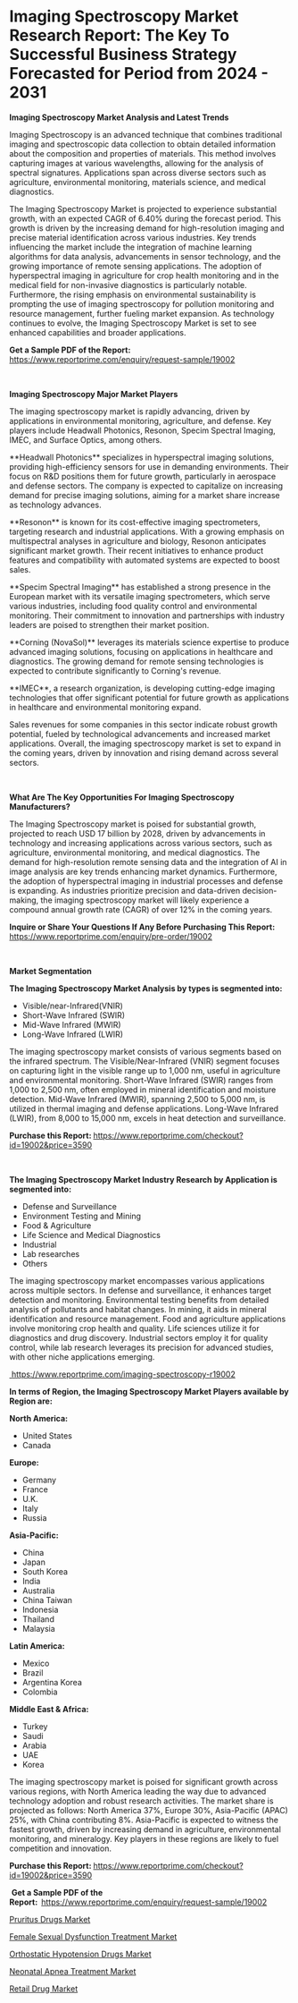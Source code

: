 <p><h1>Imaging Spectroscopy Market Research Report: The Key To Successful Business Strategy Forecasted for Period from 2024 - 2031</h1></p><p><strong>Imaging Spectroscopy Market Analysis and Latest Trends</strong></p>
<p><p>Imaging Spectroscopy is an advanced technique that combines traditional imaging and spectroscopic data collection to obtain detailed information about the composition and properties of materials. This method involves capturing images at various wavelengths, allowing for the analysis of spectral signatures. Applications span across diverse sectors such as agriculture, environmental monitoring, materials science, and medical diagnostics.</p><p>The Imaging Spectroscopy Market is projected to experience substantial growth, with an expected CAGR of 6.40% during the forecast period. This growth is driven by the increasing demand for high-resolution imaging and precise material identification across various industries. Key trends influencing the market include the integration of machine learning algorithms for data analysis, advancements in sensor technology, and the growing importance of remote sensing applications. The adoption of hyperspectral imaging in agriculture for crop health monitoring and in the medical field for non-invasive diagnostics is particularly notable. Furthermore, the rising emphasis on environmental sustainability is prompting the use of imaging spectroscopy for pollution monitoring and resource management, further fueling market expansion. As technology continues to evolve, the Imaging Spectroscopy Market is set to see enhanced capabilities and broader applications.</p></p>
<p><strong>Get a Sample PDF of the Report:&nbsp;</strong> <a href="https://www.reportprime.com/enquiry/request-sample/19002?utm_campaign=1110&utm_medium=2&utm_source=Github&utm_content=ia&utm_term=22112024&utm_id=imaging-spectroscopy">https://www.reportprime.com/enquiry/request-sample/19002</a></p>
<p>&nbsp;</p>
<p><strong>Imaging Spectroscopy Major Market Players</strong></p>
<p><p>The imaging spectroscopy market is rapidly advancing, driven by applications in environmental monitoring, agriculture, and defense. Key players include Headwall Photonics, Resonon, Specim Spectral Imaging, IMEC, and Surface Optics, among others.</p><p>**Headwall Photonics** specializes in hyperspectral imaging solutions, providing high-efficiency sensors for use in demanding environments. Their focus on R&D positions them for future growth, particularly in aerospace and defense sectors. The company is expected to capitalize on increasing demand for precise imaging solutions, aiming for a market share increase as technology advances.</p><p>**Resonon** is known for its cost-effective imaging spectrometers, targeting research and industrial applications. With a growing emphasis on multispectral analyses in agriculture and biology, Resonon anticipates significant market growth. Their recent initiatives to enhance product features and compatibility with automated systems are expected to boost sales.</p><p>**Specim Spectral Imaging** has established a strong presence in the European market with its versatile imaging spectrometers, which serve various industries, including food quality control and environmental monitoring. Their commitment to innovation and partnerships with industry leaders are poised to strengthen their market position.</p><p>**Corning (NovaSol)** leverages its materials science expertise to produce advanced imaging solutions, focusing on applications in healthcare and diagnostics. The growing demand for remote sensing technologies is expected to contribute significantly to Corning's revenue.</p><p>**IMEC**, a research organization, is developing cutting-edge imaging technologies that offer significant potential for future growth as applications in healthcare and environmental monitoring expand.</p><p>Sales revenues for some companies in this sector indicate robust growth potential, fueled by technological advancements and increased market applications. Overall, the imaging spectroscopy market is set to expand in the coming years, driven by innovation and rising demand across several sectors.</p></p>
<p>&nbsp;</p>
<p><strong>What Are The Key Opportunities For Imaging Spectroscopy Manufacturers?</strong></p>
<p><p>The Imaging Spectroscopy market is poised for substantial growth, projected to reach USD 17 billion by 2028, driven by advancements in technology and increasing applications across various sectors, such as agriculture, environmental monitoring, and medical diagnostics. The demand for high-resolution remote sensing data and the integration of AI in image analysis are key trends enhancing market dynamics. Furthermore, the adoption of hyperspectral imaging in industrial processes and defense is expanding. As industries prioritize precision and data-driven decision-making, the imaging spectroscopy market will likely experience a compound annual growth rate (CAGR) of over 12% in the coming years.</p></p>
<p><strong>Inquire or Share Your Questions If Any Before Purchasing This Report:</strong> <a href="https://www.reportprime.com/enquiry/pre-order/19002?utm_campaign=1110&utm_medium=2&utm_source=Github&utm_content=ia&utm_term=22112024&utm_id=imaging-spectroscopy">https://www.reportprime.com/enquiry/pre-order/19002</a></p>
<p>&nbsp;</p>
<p><strong>Market Segmentation</strong></p>
<p><strong>The Imaging Spectroscopy Market Analysis by types is segmented into:</strong></p>
<p><ul><li>Visible/near-Infrared(VNIR)</li><li>Short-Wave Infrared (SWIR)</li><li>Mid-Wave Infrared (MWIR)</li><li>Long-Wave Infrared (LWIR)</li></ul></p>
<p><p>The imaging spectroscopy market consists of various segments based on the infrared spectrum. The Visible/Near-Infrared (VNIR) segment focuses on capturing light in the visible range up to 1,000 nm, useful in agriculture and environmental monitoring. Short-Wave Infrared (SWIR) ranges from 1,000 to 2,500 nm, often employed in mineral identification and moisture detection. Mid-Wave Infrared (MWIR), spanning 2,500 to 5,000 nm, is utilized in thermal imaging and defense applications. Long-Wave Infrared (LWIR), from 8,000 to 15,000 nm, excels in heat detection and surveillance.</p></p>
<p><strong>Purchase this Report:&nbsp;</strong><a href="https://www.reportprime.com/checkout?id=19002&price=3590&utm_campaign=1110&utm_medium=2&utm_source=Github&utm_content=ia&utm_term=22112024&utm_id=imaging-spectroscopy">https://www.reportprime.com/checkout?id=19002&price=3590</a></p>
<p>&nbsp;</p>
<p><strong>The Imaging Spectroscopy Market Industry Research by Application is segmented into:</strong></p>
<p><ul><li>Defense and Surveillance</li><li>Environment Testing and Mining</li><li>Food & Agriculture</li><li>Life Science and Medical Diagnostics</li><li>Industrial</li><li>Lab researches</li><li>Others</li></ul></p>
<p><p>The imaging spectroscopy market encompasses various applications across multiple sectors. In defense and surveillance, it enhances target detection and monitoring. Environmental testing benefits from detailed analysis of pollutants and habitat changes. In mining, it aids in mineral identification and resource management. Food and agriculture applications involve monitoring crop health and quality. Life sciences utilize it for diagnostics and drug discovery. Industrial sectors employ it for quality control, while lab research leverages its precision for advanced studies, with other niche applications emerging.</p></p>
<p><a href="https://www.reportprime.com/imaging-spectroscopy-r19002?utm_campaign=1110&utm_medium=2&utm_source=Github&utm_content=ia&utm_term=22112024&utm_id=imaging-spectroscopy">&nbsp;https://www.reportprime.com/imaging-spectroscopy-r19002</a></p>
<p><strong>In terms of Region, the Imaging Spectroscopy Market Players available by Region are:</strong></p>
<p>
    <p> <strong> North America: </strong>
        <ul>
            <li>United States</li>
            <li>Canada</li>
        </ul>
        </p> 
    <p> <strong> Europe: </strong>
        <ul>
            <li>Germany</li>
            <li>France</li>
            <li>U.K.</li>
            <li>Italy</li>
            <li>Russia</li>
        </ul>
        </p> 
    <p> <strong> Asia-Pacific: </strong>
        <ul>
            <li>China</li>
            <li>Japan</li>
            <li>South Korea</li>
            <li>India</li>
            <li>Australia</li>
            <li>China Taiwan</li>
            <li>Indonesia</li>
            <li>Thailand</li>
            <li>Malaysia</li>
        </ul>
        </p> 
    <p> <strong> Latin America: </strong>
        <ul>
            <li>Mexico</li>
            <li>Brazil</li>
            <li>Argentina Korea</li>
            <li>Colombia</li>
        </ul>
        </p> 
    <p> <strong> Middle East & Africa: </strong>
        <ul>
            <li>Turkey</li>
            <li>Saudi</li>
            <li>Arabia</li>
            <li>UAE</li>
            <li>Korea</li>
        </ul>
    </p>
    </p>
<p><p>The imaging spectroscopy market is poised for significant growth across various regions, with North America leading the way due to advanced technology adoption and robust research activities. The market share is projected as follows: North America 37%, Europe 30%, Asia-Pacific (APAC) 25%, with China contributing 8%. Asia-Pacific is expected to witness the fastest growth, driven by increasing demand in agriculture, environmental monitoring, and mineralogy. Key players in these regions are likely to fuel competition and innovation.</p></p>
<p><strong>Purchase this Report: </strong><a href="https://www.reportprime.com/checkout?id=19002&price=3590&utm_campaign=1110&utm_medium=2&utm_source=Github&utm_content=ia&utm_term=22112024&utm_id=imaging-spectroscopy">https://www.reportprime.com/checkout?id=19002&price=3590</a></p>
<p>&nbsp;<strong>Get a Sample PDF of the Report:&nbsp;&nbsp;</strong><a href="https://www.reportprime.com/enquiry/request-sample/19002?utm_campaign=1110&utm_medium=2&utm_source=Github&utm_content=ia&utm_term=22112024&utm_id=imaging-spectroscopy">https://www.reportprime.com/enquiry/request-sample/19002</a></p>
<p><strong></strong></p>
<p><p><a href="https://www.linkedin.com/pulse/comprehensive-analysis-pruritus-drugs-market-20242031-fdije?utm_campaign=1110&utm_medium=2&utm_source=Github&utm_content=ia&utm_term=22112024&utm_id=imaging-spectroscopy">Pruritus Drugs Market</a></p><p><a href="https://www.linkedin.com/pulse/female-sexual-dysfunction-treatment-market-segmentation-kih5e?utm_campaign=1110&utm_medium=2&utm_source=Github&utm_content=ia&utm_term=22112024&utm_id=imaging-spectroscopy">Female Sexual Dysfunction Treatment Market</a></p><p><a href="https://www.linkedin.com/pulse/intense-competition-growth-expected-orthostatic-hypotension-2wsde?utm_campaign=1110&utm_medium=2&utm_source=Github&utm_content=ia&utm_term=22112024&utm_id=imaging-spectroscopy">Orthostatic Hypotension Drugs Market</a></p><p><a href="https://issuu.com/reportprime-2/docs/neonatal-apnea-treatment-market-siz_3e3c71824ec209?utm_campaign=1110&utm_medium=2&utm_source=Github&utm_content=ia&utm_term=22112024&utm_id=imaging-spectroscopy">Neonatal Apnea Treatment Market</a></p><p><a href="https://issuu.com/reportprime-2/docs/retail-drug-market-size-2030.pptx_43b3ffc072f635?utm_campaign=1110&utm_medium=2&utm_source=Github&utm_content=ia&utm_term=22112024&utm_id=imaging-spectroscopy">Retail Drug Market</a></p></p>